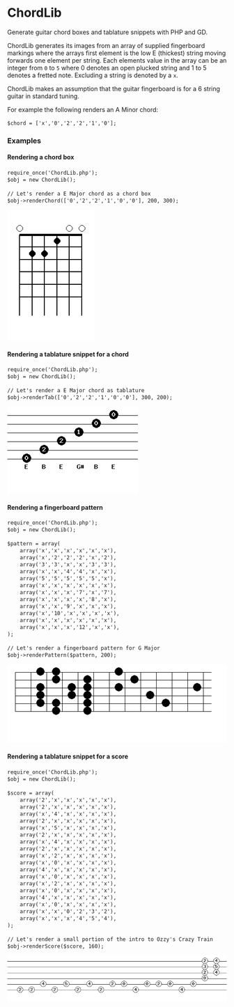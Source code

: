 # ChordLib
Generate guitar chord boxes and tablature snippets with PHP and GD.

ChordLib generates its images from an array of supplied fingerboard markings where the arrays first element is the low E (thickest) string moving forwards one element per string. Each elements value in the array can be an integer from `0` to `5` where 0 denotes an open plucked string and 1 to 5 denotes a fretted note. Excluding a string is denoted by a `x`. 

ChordLib makes an assumption that the guitar fingerboard is for a 6 string guitar in standard tuning.

For example the following renders an A Minor chord:

	$chord = ['x','0','2','2','1','0'];



### Examples

#### Rendering a chord box

	require_once('ChordLib.php');
	$obj = new ChordLib();

	// Let's render a E Major chord as a chord box
	$obj->renderChord(['0','2','2','1','0','0'], 200, 300);

![Chord](https://github.com/dnsimmons/chord-lib/blob/master/chord.png)

#### Rendering a tablature snippet for a chord

	require_once('ChordLib.php');
	$obj = new ChordLib();

	// Let's render a E Major chord as tablature
	$obj->renderTab(['0','2','2','1','0','0'], 300, 200);
	
![Tab](https://github.com/dnsimmons/chord-lib/blob/master/tab.png)

#### Rendering a fingerboard pattern

	require_once('ChordLib.php');
	$obj = new ChordLib();

	$pattern = array(
		array('x','x','x','x','x','x'),
		array('x','2','2','2','x','2'),
		array('3','3','x','x','3','3'),
		array('x','x','4','4','x','x'),
		array('5','5','5','5','5','x'),
		array('x','x','x','x','x','x'),
		array('x','x','x','7','x','7'),
		array('x','x','x','x','8','x'),
		array('x','x','9','x','x','x'),
		array('x','10','x','x','x','x'),
		array('x','x','x','x','x','x'),
		array('x','x','x','12','x','x'),
	);

	// Let's render a fingerboard pattern for G Major
	$obj->renderPattern($pattern, 200);
	
![Tab](https://github.com/dnsimmons/chord-lib/blob/master/pattern.png)


#### Rendering a tablature snippet for a score

	require_once('ChordLib.php');
	$obj = new ChordLib();

	$score = array(
		array('2','x','x','x','x','x'),
		array('2','x','x','x','x','x'),
		array('x','4','x','x','x','x'),
		array('2','x','x','x','x','x'),
		array('x','5','x','x','x','x'),
		array('2','x','x','x','x','x'),
		array('x','4','x','x','x','x'),
		array('2','x','x','x','x','x'),
		array('x','2','x','x','x','x'),
		array('x','0','x','x','x','x'),
		array('4','x','x','x','x','x'),
		array('x','0','x','x','x','x'),
		array('x','2','x','x','x','x'),
		array('x','0','x','x','x','x'),
		array('4','x','x','x','x','x'),
		array('x','0','x','x','x','x'),
		array('x','x','0','2','3','2'),
		array('x','x','x','4','5','4'),
	);

	// Let's render a small portion of the intro to Ozzy's Crazy Train
	$obj->renderScore($score, 160);
	
![Tab](https://github.com/dnsimmons/chord-lib/blob/master/score.png)